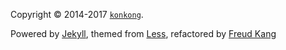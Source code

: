 <footer class="footer" role="contentinfo">
	<div class="container">
		<p class="copyright">Copyright &copy; 2014-2017 <a href="http://konkong.github.io"><code>konkong</code></a>.</p>
		<p>Powered by <a href="http://jekyllrb.com">Jekyll</a>, themed from <a href="http://lesscss.cn/">Less</a>, refactored by <a href="http://www.hifreud.com/">Freud Kang</a></p>
	</div>
</footer>
